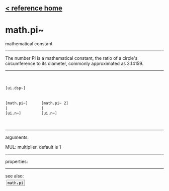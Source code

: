 [< reference home](index.html)
---

# math.pi~


mathematical constant

---

The number PI is a mathematical constant, the ratio of a circle&#39;s circumference to
            its diameter, commonly approximated as 3.14159.
<br>


---


```


[ui.dsp~]


[math.pi~]      [math.pi~ 2]
|               |
[ui.n~]         [ui.n~]

            
```

---
arguments:

MUL: multiplier. default is 1<br>

---
properties:


---
see also:<br>
[![math.pi](img/object_math.pi.png)](math.pi.html)
